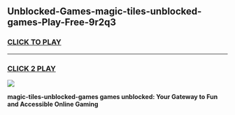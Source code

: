 
## Unblocked-Games-magic-tiles-unblocked-games-Play-Free-9r2q3
<h3>
<a href="https://premium76.site?title=magic-tiles-unblocked-games&ref=10A">CLICK TO PLAY</a></h3>
<hr>

<h3>
<a href="https://premium76.site?title=magic-tiles-unblocked-games&ref=10A">CLICK 2 PLAY</a>
  
</h3>

<a href="https://premium76.site?title=magic-tiles-unblocked-games&ref=10A"><img src="https://clearcache.store/games.png"></a>


**magic-tiles-unblocked-games games unblocked: Your Gateway to Fun and Accessible Online Gaming**
